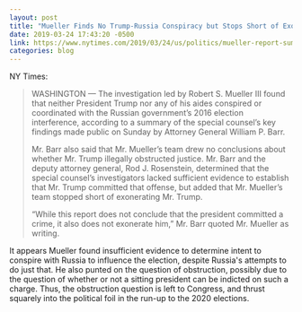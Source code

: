 ```yaml
---
layout: post
title: "Mueller Finds No Trump-Russia Conspiracy but Stops Short of Exonerating President on Obstruction"
date: 2019-03-24 17:43:20 -0500
link: https://www.nytimes.com/2019/03/24/us/politics/mueller-report-summary.html
categories: blog
---
```

NY Times:

>WASHINGTON — The investigation led by Robert S. Mueller III found that neither President Trump nor any of his aides conspired or coordinated with the Russian government’s 2016 election interference, according to a summary of the special counsel’s key findings made public on Sunday by Attorney General William P. Barr.
>
>Mr. Barr also said that Mr. Mueller’s team drew no conclusions about whether Mr. Trump illegally obstructed justice. Mr. Barr and the deputy attorney general, Rod J. Rosenstein, determined that the special counsel’s investigators lacked sufficient evidence to establish that Mr. Trump committed that offense, but added that Mr. Mueller’s team stopped short of exonerating Mr. Trump.
>
>“While this report does not conclude that the president committed a crime, it also does not exonerate him,” Mr. Barr quoted Mr. Mueller as writing.

It appears Mueller found insufficient evidence to determine intent to conspire with Russia to influence the election, despite Russia's attempts to do just that. He also punted on the question of obstruction, possibly due to the question of whether or not a sitting president can be indicted on such a charge. Thus, the obstruction question is left to Congress, and thrust squarely into the political foil in the run-up to the 2020 elections. 
